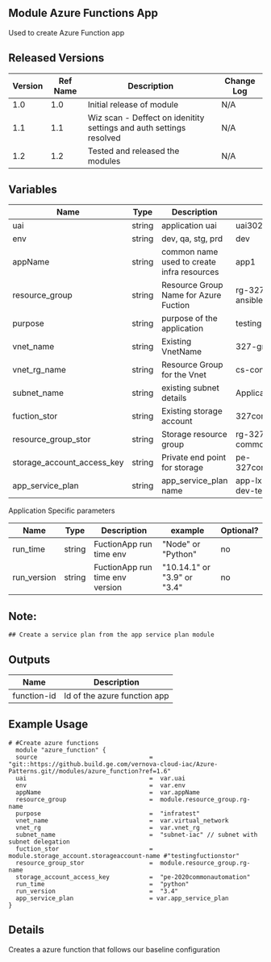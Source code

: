 ## Module Azure Functions App

Used to create Azure Function app

## Released Versions

| Version | Ref Name | Description                           | Change Log                                              |
| ------- | -------- | ------------------------------------- | ------------------------------------------------------- |
| 1.0     | 1.0      | Initial release of module             | N/A                                                     |
| 1.1     | 1.1      | Wiz scan - Deffect on idenitity settings and auth settings resolved  | N/A                      |
| 1.2     | 1.2      | Tested and released the modules  | N/A                      |

## Variables

| Name                       | Type   | Description                                | example                              | Optional? |
| -------------------------- | ------ | ------------------------------------------ | ------------------------------------ | --------- |
| uai                        | string | application uai                            | uai3026350                           | no        |
| env                        | string | dev, qa, stg, prd                          | dev                                  | no        |
| appName                    | string | common name used to create infra resources | app1                                 | no        |
| resource_group             | string | Resource Group Name for Azure Fuction      | rg-327-uai3047228-ansible-refactor   | no        |
| purpose                    | string | purpose of the application                 | testing                              | no        |
| vnet_name                  | string | Existing VnetName                          | 327-gr-vnet                          | no        |
| vnet_rg_name               | string | Resource Group for the Vnet                | cs-connectedVNET                     | no        |
| subnet_name                | string | existing subnet details                    | Application-Subnet                   | no        |
| fuction_stor               | string | Existing storage account                   | 327commonautomation                  | no        |
| resource_group_stor        | string | Storage resource group                     | rg-327-uai3047228-common             | no        |
| storage_account_access_key | string | Private end point for storage              | pe-327commonautomation               | no        |
| app_service_plan           | string | app_service_plan name             | app-lx-uai3026350-dev-test               | no        |



Application Specific parameters

| Name                              | Type      | Description                             | example                     | Optional? |
| --------------------------------- | --------- | --------------------------------------- | --------------------------- | --------- |
| run_time                          | string    | FuctionApp run time env                 | "Node" or "Python"          | no        |
| run_version                       | string    | FuctionApp run time env version         | "10.14.1" or "3.9" or "3.4" | no        |

## Note:

    ## Create a service plan from the app service plan module

## Outputs

| Name        | Description                  |
| ----------- | ---------------------------- |
| function-id | Id of the azure function app |

## Example Usage

```
# #Create azure functions
  module "azure_function" {
  source                               =  "git::https://github.build.ge.com/vernova-cloud-iac/Azure-Patterns.git//modules/azure_function?ref=1.6"
  uai                                  =  var.uai
  env                                  =  var.env
  appName                              =  var.appName
  resource_group                       =  module.resource_group.rg-name
  purpose                              =  "infratest"
  vnet_name                            =  var.virtual_network
  vnet_rg                              =  var.vnet_rg
  subnet_name                          =  "subnet-iac" // subnet with subnet delegation
  fuction_stor                         =  module.storage_account.storageaccount-name #"testingfuctionstor"
  resource_group_stor                  =  module.resource_group.rg-name
  storage_account_access_key           =  "pe-2020commonautomation"
  run_time                             =  "python"
  run_version                          =  "3.4"
  app_service_plan                     = var.app_service_plan
}
```

## Details

Creates a azure function that follows our baseline configuration
